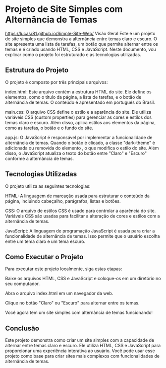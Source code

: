 # Projeto de Site Simples com Alternância de Temas
https://lucasr81.github.io/Simple-Site-Web/
Visão Geral
Este é um projeto de site simples que demonstra a alternância entre temas claro e escuro. O site apresenta uma lista de tarefas, um botão que permite alternar entre os temas e é criado usando HTML, CSS e JavaScript. Neste documento, vou explicar como o projeto foi estruturado e as tecnologias utilizadas.

## Estrutura do Projeto
O projeto é composto por três principais arquivos:

index.html: Este arquivo contém a estrutura HTML do site. Ele define os elementos, como o título da página, a lista de tarefas, e o botão de alternância de temas. O conteúdo é apresentado em português do Brasil.

main.css: O arquivo CSS define o estilo e a aparência do site. Ele utiliza variáveis CSS (custom properties) para gerenciar as cores e estilos dos temas claro e escuro. Além disso, aplica estilos aos elementos da página, como as tarefas, o botão e o fundo do site.

app.js: O JavaScript é responsável por implementar a funcionalidade de alternância de temas. Quando o botão é clicado, a classe "dark-theme" é adicionada ou removida do elemento <body>, o que modifica o estilo do site. Além disso, o JavaScript atualiza o texto do botão entre "Claro" e "Escuro" conforme a alternância de temas.

## Tecnologias Utilizadas
O projeto utiliza as seguintes tecnologias:

HTML: A linguagem de marcação usada para estruturar o conteúdo da página, incluindo cabeçalho, parágrafos, listas e botões.

CSS: O arquivo de estilos CSS é usado para controlar a aparência do site. Variáveis CSS são usadas para facilitar a alteração de cores e estilos com a alternância de temas.

JavaScript: A linguagem de programação JavaScript é usada para criar a funcionalidade de alternância de temas. Isso permite que o usuário escolha entre um tema claro e um tema escuro.

## Como Executar o Projeto
Para executar este projeto localmente, siga estas etapas:

Baixe os arquivos HTML, CSS e JavaScript e coloque-os em um diretório no seu computador.

Abra o arquivo index.html em um navegador da web.

Clique no botão "Claro" ou "Escuro" para alternar entre os temas.

Você agora tem um site simples com alternância de temas funcionando!

## Conclusão
Este projeto demonstra como criar um site simples com a capacidade de alternar entre temas claro e escuro. Ele utiliza HTML, CSS e JavaScript para proporcionar uma experiência interativa ao usuário. Você pode usar esse projeto como base para criar sites mais complexos com funcionalidades de alternância de temas.
